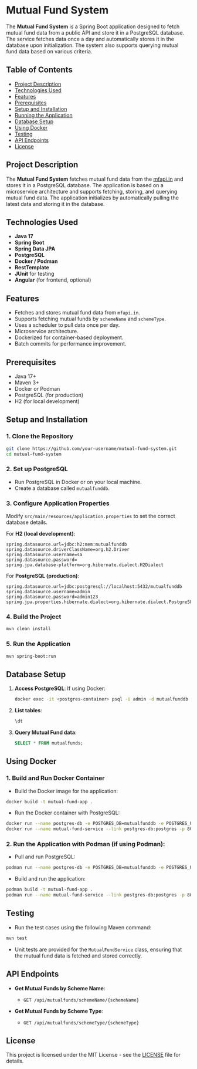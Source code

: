 
# Mutual Fund System

The **Mutual Fund System** is a Spring Boot application designed to fetch mutual fund data from a public API and store it in a PostgreSQL database. The service fetches data once a day and automatically stores it in the database upon initialization. The system also supports querying mutual fund data based on various criteria.

## Table of Contents

- [Project Description](#project-description)
- [Technologies Used](#technologies-used)
- [Features](#features)
- [Prerequisites](#prerequisites)
- [Setup and Installation](#setup-and-installation)
- [Running the Application](#running-the-application)
- [Database Setup](#database-setup)
- [Using Docker](#using-docker)
- [Testing](#testing)
- [API Endpoints](#api-endpoints)
- [License](#license)

## Project Description

The **Mutual Fund System** fetches mutual fund data from the [mfapi.in](https://api.mfapi.in) and stores it in a PostgreSQL database. The application is based on a microservice architecture and supports fetching, storing, and querying mutual fund data. The application initializes by automatically pulling the latest data and storing it in the database.

## Technologies Used

- **Java 17**
- **Spring Boot**
- **Spring Data JPA**
- **PostgreSQL**
- **Docker / Podman**
- **RestTemplate**
- **JUnit** for testing
- **Angular** (for frontend, optional)

## Features

- Fetches and stores mutual fund data from `mfapi.in`.
- Supports fetching mutual funds by `schemeName` and `schemeType`.
- Uses a scheduler to pull data once per day.
- Microservice architecture.
- Dockerized for container-based deployment.
- Batch commits for performance improvement.

## Prerequisites

- Java 17+
- Maven 3+
- Docker or Podman
- PostgreSQL (for production)
- H2 (for local development)
  
## Setup and Installation

### 1. Clone the Repository
```bash
git clone https://github.com/your-username/mutual-fund-system.git
cd mutual-fund-system
```

### 2. Set up PostgreSQL
- Run PostgreSQL in Docker or on your local machine.
- Create a database called `mutualfunddb`.

### 3. Configure Application Properties

Modify `src/main/resources/application.properties` to set the correct database details.

For **H2 (local development)**:
```properties
spring.datasource.url=jdbc:h2:mem:mutualfunddb
spring.datasource.driverClassName=org.h2.Driver
spring.datasource.username=sa
spring.datasource.password=
spring.jpa.database-platform=org.hibernate.dialect.H2Dialect
```

For **PostgreSQL (production)**:
```properties
spring.datasource.url=jdbc:postgresql://localhost:5432/mutualfunddb
spring.datasource.username=admin
spring.datasource.password=admin123
spring.jpa.properties.hibernate.dialect=org.hibernate.dialect.PostgreSQLDialect
```

### 4. Build the Project
```bash
mvn clean install
```

### 5. Run the Application
```bash
mvn spring-boot:run
```

## Database Setup

1. **Access PostgreSQL**: If using Docker:
    ```bash
    docker exec -it <postgres-container> psql -U admin -d mutualfunddb
    ```

2. **List tables**:
    ```sql
    \dt
    ```

3. **Query Mutual Fund data**:
    ```sql
    SELECT * FROM mutualfunds;
    ```

## Using Docker

### 1. Build and Run Docker Container

- Build the Docker image for the application:

```bash
docker build -t mutual-fund-app .
```

- Run the Docker container with PostgreSQL:

```bash
docker run --name postgres-db -e POSTGRES_DB=mutualfunddb -e POSTGRES_USER=admin -e POSTGRES_PASSWORD=admin123 -d postgres
docker run --name mutual-fund-service --link postgres-db:postgres -p 8080:8080 mutual-fund-app
```

### 2. Run the Application with Podman (if using Podman):

- Pull and run PostgreSQL:
```bash
podman run --name postgres-db -e POSTGRES_DB=mutualfunddb -e POSTGRES_USER=admin -e POSTGRES_PASSWORD=admin123 -d postgres
```

- Build and run the application:
```bash
podman build -t mutual-fund-app .
podman run --name mutual-fund-service --link postgres-db:postgres -p 8080:8080 mutual-fund-app
```

## Testing

- Run the test cases using the following Maven command:
```bash
mvn test
```

- Unit tests are provided for the `MutualFundService` class, ensuring that the mutual fund data is fetched and stored correctly.

## API Endpoints

- **Get Mutual Funds by Scheme Name**:
  - `GET /api/mutualfunds/schemeName/{schemeName}`

- **Get Mutual Funds by Scheme Type**:
  - `GET /api/mutualfunds/schemeType/{schemeType}`

## License

This project is licensed under the MIT License - see the [LICENSE](LICENSE) file for details.
